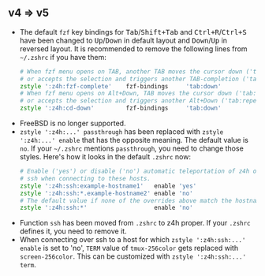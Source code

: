 ## v4 => v5

- The default `fzf` key bindings for <kbd>Tab</kbd>/<kbd>Shift+Tab</kbd> and
  <kbd>Ctrl+R</kbd>/<kbd>Ctrl+S</kbd> have been changed to <kbd>Up</kbd>/<kbd>Down</kbd> in
  default layout and <kbd>Down</kbd>/<kbd>Up</kbd> in reversed layout. It is recommended to remove
  the following lines from `~/.zshrc` if you have them:
  ```zsh
  # When fzf menu opens on TAB, another TAB moves the cursor down ('tab:down')
  # or accepts the selection and triggers another TAB-completion ('tab:repeat')?
  zstyle ':z4h:fzf-complete'    fzf-bindings     'tab:down'
  # When fzf menu opens on Alt+Down, TAB moves the cursor down ('tab:down')
  # or accepts the selection and triggers another Alt+Down ('tab:repeat')?
  zstyle ':z4h:cd-down'         fzf-bindings     'tab:down'
  ```
- FreeBSD is no longer supported.
- `zstyle ':z4h:...' passthrough` has been replaced with `zstyle ':z4h:...' enable` that has the
  opposite meaning. The default value is `no`. If your `~/.zshrc` mentions `passthrough`, you need
  to change those styles. Here's how it looks in the default `.zshrc` now:
  ```zsh
  # Enable ('yes') or disable ('no') automatic teleportation of z4h over
  # ssh when connecting to these hosts.
  zstyle ':z4h:ssh:example-hostname1'   enable 'yes'
  zstyle ':z4h:ssh:*.example-hostname2' enable 'no'
  # The default value if none of the overrides above match the hostname.
  zstyle ':z4h:ssh:*'                   enable 'no'
  ```
- Function `ssh` has been moved from `.zshrc` to z4h proper. If your `.zshrc` defines it, you need
  to remove it.
- When connecting over ssh to a host for which `zstyle ':z4h:ssh:...' enable` is set to 'no', `TERM`
  value of `tmux-256color` gets replaced with `screen-256color`. This can be customized with
  `zstyle ':z4h:ssh:...' term`.
